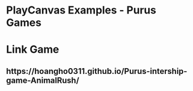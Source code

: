 # PlayCanvas Examples - Purus Games
<h1>Link Game</h1>
<h2>https://hoangho0311.github.io/Purus-intership-game-AnimalRush/</h2>
